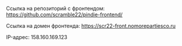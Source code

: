 Ссылка на репозиторий с фронтендом: https://github.com/scramble22/pindie-frontend/

Ссылка на домен фронтенда: https://scr22-front.nomorepartiesco.ru

IP-адрес: 158.160.169.123